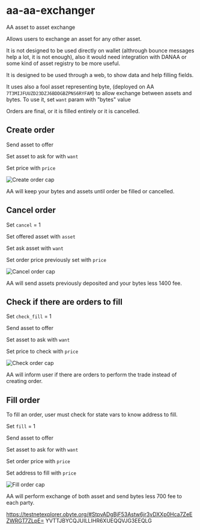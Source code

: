 # aa-aa-exchanger
AA asset to asset exchange

Allows users to exchange an asset for any other asset.

It is not designed to be used directly on wallet (althrough bounce messages help a lot, it is not enough), also it would need integration with DANAA or some kind of asset registry to be more useful.

It is designed to be used through a web, to show data and help filling fields.

It uses also a fool asset representing byte, (deployed on AA `7T3MIJFUUZD23DZJ6BDDGBZPNS6RYFAM`) to allow exchange between assets and bytes. To use it, set `want` param with "bytes" value

Orders are final, or it is filled entirely or it is cancelled.

## Create order
Send asset to offer

Set asset to ask for with `want`

Set price with `price`

![Create order cap](https://i.imgur.com/UmBLjbB.png)

AA will keep your bytes and assets until order be filled or cancelled.


## Cancel order
Set `cancel` = 1

Set offered asset with `asset`

Set ask asset with `want`

Set order price previously set with `price`

![Cancel order cap](https://i.imgur.com/NUpJdTU.png)

AA will send assets previously deposited and your bytes less 1400 fee.



## Check if there are orders to fill
Set `check_fill` = 1

Send asset to offer

Set asset to ask with `want`

Set price to check with `price`

![Check order cap](https://i.imgur.com/APZuPkg.png)

AA will inform user if there are orders to perform the trade instead of creating order.


## Fill order
To fill an order, user must check for state vars to know address to fill.

Set `fill` = 1

Send asset to offer

Set asset to ask for with `want`

Set order price with `price`

Set address to fill with `price`

![Fill order cap](https://i.imgur.com/6HChw1S.png)

AA will perform exchange of both asset and send bytes less 700 fee to each party.

https://testnetexplorer.obyte.org/#StpvADgBjF53Astw6jr3vDXXp0Hca7ZeEZWRGT7ZLpE=
YVTTJBYCQJUILLIHR6XUEQQVJG3EEQLG

